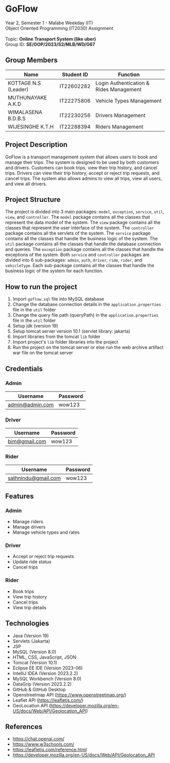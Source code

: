 # GoFlow
 Year 2, Semester 1 - Malabe Weekday (IT)<br>
 Object Oriented Programming (IT2030) Assignment<br><br>
 Topic: **Online Transport System (like uber)<br>** 
 Group ID: **SE/OOP/2023/S2/MLB/WD/G67**

## Group Members
| Name                 | Student ID | Function                                |
|----------------------|------------|-----------------------------------------|
| KOTTAGE N.S (Leader) | IT22602282 | Login Authentication & Rides Management |
| MUTHUNAYAKE A.K.D    | IT22275806 | Vehicle Types Management                |
| WIMALASENA B.D.B.S   | IT22230256 | Drivers Management                      |
| WIJESINGHE K.T.H     | IT22288394 | Riders Management                       |

## Project Description
GoFlow is a transport management system that allows users to book and manage their trips. The system is designed to be used by both customers and drivers. Customers can book trips, view their trip history, and cancel trips. Drivers can view their trip history, accept or reject trip requests, and cancel trips. The system also allows admins to view all trips, view all users, and view all drivers.

## Project Structure
The project is divided into 3 main packages: `model`, `exception`, `service`, `util`, `view`, and `controller`. The `model` package contains all the classes that represent the data model of the system. The `view` package contains all the classes that represent the user interface of the system. The `controller` package contains all the servlets of the system. The `service` package contains all the classes that handle the business logic of the system. The `util` package contains all the classes that handle the database connection and queries. The `exception` package contains all the classes that handle the exceptions of the system. Both `service` and `controller` packages are divided into 6 sub-packages: `admin`, `auth`, `driver`, `ride`, `rider`, and `vehicleType`. Each sub-package contains all the classes that handle the business logic of the system for each function.

## How to run the project
1. Import `goflow.sql` file into MySQL database
2. Change the database connection details in the `application.properties` file in the `util` folder
3. Change the query file path (queryPath) in the `application.properties` file in the `util` folder
4. Setup jdk (version 19)
5. Setup tomcat server version 10.1 (servlet library: jakarta)
6. Import libraries from the tomcat `lib` folder
7. Import project's `lib` folder libraries into the project
8. Run the project on the tomcat server or else run the web archive artifact war file on the tomcat server

## Credentials
### Admin
| Username        | Password |
|-----------------|----------|
| admin@admin.com | wow123   |

### Driver
| Username         | Password |
|------------------|----------|
| bim@gmail.com    | wow123   |

### Rider
| Username         | Password |
|------------------|----------|
|sathnindu@gmail.com| wow123   |

## Features
### Admin
- Manage riders
- Manage drivers
- Manage vehicle types and rates

### Driver
- Accept or reject trip requests
- Update ride status
- Cancel trips

### Rider
- Book trips
- View trip history
- Cancel trips
- View trip details

## Technologies
- Java (Version 19)
- Servlets (Jakarta)
- JSP
- MySQL (Version 8.0)
- HTML, CSS, JavaScript, JSON
- Tomcat (Version 10.1)
- Eclipse EE IDE (Version 2023-06)
- IntelliJ IDEA (Version 2023.2.2)
- MySQL Workbench (Version 8.0)
- DataGrip (Version 2023.2.2)
- GitHub & GitHub Desktop
- Openstreetmap API (https://www.openstreetmap.org/)
- Leaflet API (https://leafletjs.com/)
- GeoLocation API (https://developer.mozilla.org/en-US/docs/Web/API/Geolocation_API)

## References
- https://chat.openai.com/
- https://www.w3schools.com/
- https://leafletjs.com/reference.html
- https://developer.mozilla.org/en-US/docs/Web/API/Geolocation_API



